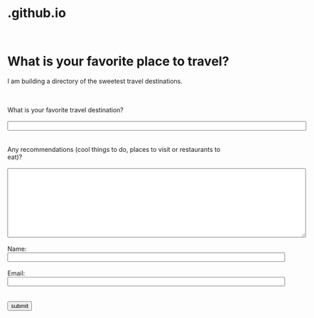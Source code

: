 # .github.io
<!DOCTYPE html>
<html>
<head>
        <title>Home Questionaire</title>
        <!--Placeholder for Google Analytics Snippet -->
        <!--Placeholder for MixPanel Snippet -->
        <!--Placeholder for KissMetrics Snippet -->
        <!--Placeholder for Segment Snippet -->
        <!--Placeholder for index.css link -->
</head>
<body>    
<br>
<h1>What is your favorite place to travel?</h1>
  <p>I am building a directory of the sweetest travel destinations.</p>
  <br><br>
  <form name="travel" onsubmit="identify(event)">
    What is your favorite travel destination?
  <br><br>
  <input name="destination" required="" size="81" type="text"/>
  <br><br><br>
    Any recommendations (cool things to do, places to visit or restaurants to eat)?
  <br><br>
  <textarea cols="81" name="details" required="" rows="10"></textarea>
  <br><br>
    Name:
  <input name="fullname" required="" size="75" type="text"/>
  <br><br>
    Email:
    
<input name="email" required="" size="75" type="email"/>
  <br><br><br>
  <input name="submit" type="submit" value="submit"/>
  <br><br>
  </form>       
</body>
</html>
